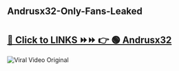 
 ## Andrusx32-Only-Fans-Leaked

# <h2><a href="https://clipsfans.com/Andrusx32&ref=git">🔗 Click to LINKS ⏩⏩ 👉 🟢 Andrusx32 </a></h2>

<a href="https://clipsfans.com/Andrusx32&ref=git" rel="nofollow" data-target="animated-image.originalLink"><img src="https://i.ibb.co.com/xMMVF88/686577567.gif" alt="Viral Video Original" style="max-width: 100%; display: inline-block;" data-target="animated-image.originalImage"></a>

